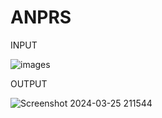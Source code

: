 # ANPRS
INPUT


![images](https://github.com/SujiKamatham/ANPRS/assets/164906334/1d4fd2c3-4f36-4bae-865d-a5e631cb760e)

OUTPUT


![Screenshot 2024-03-25 211544](https://github.com/SujiKamatham/ANPRS/assets/164906334/5d73c61e-5d5d-4957-960a-b7016874cbc5)


